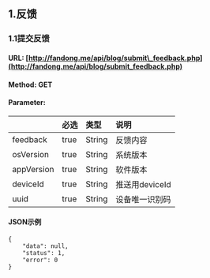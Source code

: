 ## 1.反馈

### 1.1提交反馈

#### URL: [http://fandong.me/api/blog/submit\_feedback.php](http://fandong.me/api/blog/submit_feedback.php)

#### Method: GET

#### Parameter:

|  | 必选 | 类型 | 说明 |
| :--- | :--- | :--- | :--- |
| feedback | true | String | 反馈内容 |
| osVersion | true | String | 系统版本 |
| appVersion | true | String | 软件版本 |
| deviceId | true | String | 推送用deviceId |
| uuid | true | String | 设备唯一识别码 |

#### JSON示例

```
{
    "data": null,
    "status": 1,
    "error": 0
}
```



